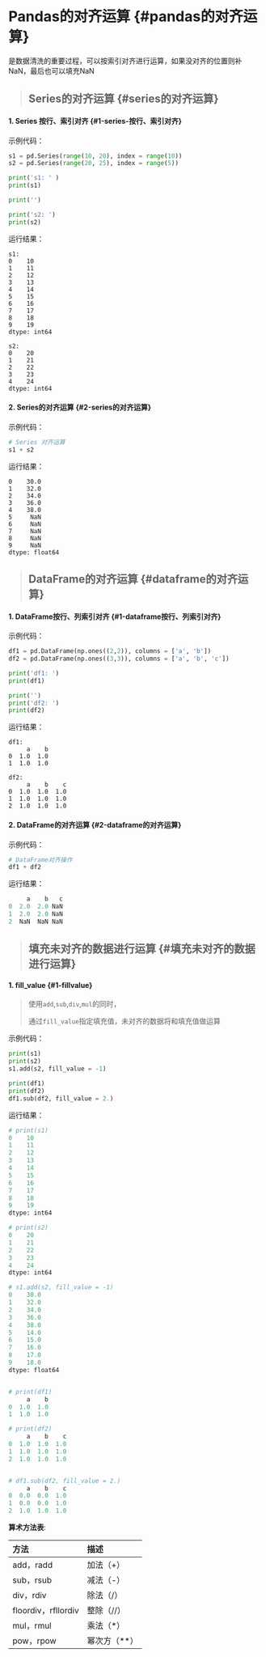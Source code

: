 # Pandas的对齐运算 {#pandas的对齐运算}

是数据清洗的重要过程，可以按索引对齐进行运算，如果没对齐的位置则补NaN，最后也可以填充NaN

> ## Series的对齐运算 {#series的对齐运算}

#### 1. Series 按行、索引对齐 {#1-series-按行、索引对齐}

示例代码：

```python
s1 = pd.Series(range(10, 20), index = range(10))
s2 = pd.Series(range(20, 25), index = range(5))

print('s1: ' )
print(s1)

print('') 

print('s2: ')
print(s2)
```

运行结果：

```
s1: 
0    10
1    11
2    12
3    13
4    14
5    15
6    16
7    17
8    18
9    19
dtype: int64

s2: 
0    20
1    21
2    22
3    23
4    24
dtype: int64
```

#### 2. Series的对齐运算 {#2-series的对齐运算}

示例代码：

```python
# Series 对齐运算
s1 + s2
```

运行结果：

```
0    30.0
1    32.0
2    34.0
3    36.0
4    38.0
5     NaN
6     NaN
7     NaN
8     NaN
9     NaN
dtype: float64
```

> ## DataFrame的对齐运算 {#dataframe的对齐运算}

#### 1. DataFrame按行、列索引对齐 {#1-dataframe按行、列索引对齐}

示例代码：

```python
df1 = pd.DataFrame(np.ones((2,2)), columns = ['a', 'b'])
df2 = pd.DataFrame(np.ones((3,3)), columns = ['a', 'b', 'c'])

print('df1: ')
print(df1)

print('') 
print('df2: ')
print(df2)
```

运行结果：

```
df1: 
     a    b
0  1.0  1.0
1  1.0  1.0

df2: 
     a    b    c
0  1.0  1.0  1.0
1  1.0  1.0  1.0
2  1.0  1.0  1.0
```

#### 2. DataFrame的对齐运算 {#2-dataframe的对齐运算}

示例代码：

```python
# DataFrame对齐操作
df1 + df2
```

运行结果：

```python
     a    b   c
0  2.0  2.0 NaN
1  2.0  2.0 NaN
2  NaN  NaN NaN
```

> ## 填充未对齐的数据进行运算 {#填充未对齐的数据进行运算}

#### 1. fill\_value {#1-fillvalue}

> 使用`add`,`sub`,`div`,`mul`的同时，
>
> 通过`fill_value`指定填充值，未对齐的数据将和填充值做运算

示例代码：

```python
print(s1)
print(s2)
s1.add(s2, fill_value = -1)

print(df1)
print(df2)
df1.sub(df2, fill_value = 2.)
```

运行结果：

```python
# print(s1)
0    10
1    11
2    12
3    13
4    14
5    15
6    16
7    17
8    18
9    19
dtype: int64

# print(s2)
0    20
1    21
2    22
3    23
4    24
dtype: int64

# s1.add(s2, fill_value = -1)
0    30.0
1    32.0
2    34.0
3    36.0
4    38.0
5    14.0
6    15.0
7    16.0
8    17.0
9    18.0
dtype: float64


# print(df1)
     a    b
0  1.0  1.0
1  1.0  1.0

# print(df2)
     a    b    c
0  1.0  1.0  1.0
1  1.0  1.0  1.0
2  1.0  1.0  1.0


# df1.sub(df2, fill_value = 2.)
     a    b    c
0  0.0  0.0  1.0
1  0.0  0.0  1.0
2  1.0  1.0  1.0
```

**算术方法表**:

| 方法 | 描述 |
| :--- | :--- |
| add，radd | 加法（+） |
| sub，rsub | 减法（-） |
| div，rdiv | 除法（/） |
| floordiv，rfllordiv | 整除（//） |
| mul，rmul | 乘法（\*） |
| pow，rpow | 幂次方（\*\*） |



